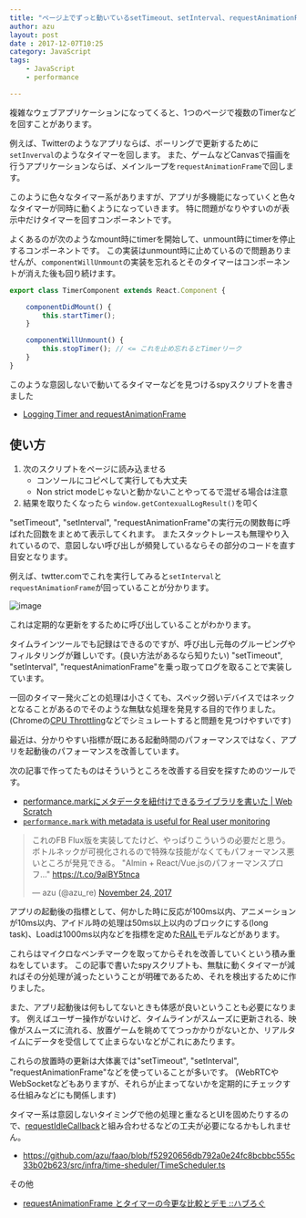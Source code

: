 ```yaml
---
title: "ページ上でずっと動いているsetTimeout、setInterval、requestAnimationFrameを見つけてパフォーマンス改善する"
author: azu
layout: post
date : 2017-12-07T10:25
category: JavaScript
tags:
    - JavaScript
    - performance

---
```


複雑なウェブアプリケーションになってくると、1つのページで複数のTimerなどを回すことがあります。

例えば、Twitterのようなアプリならば、ポーリングで更新するために`setInverval`のようなタイマーを回します。
また、ゲームなどCanvasで描画を行うアプリケーションならば、メインループを`requestAnimationFrame`で回します。

このように色々なタイマー系がありますが、アプリが多機能になっていくと色々なタイマーが同時に動くようになっていきます。
特に問題がなりやすいのが表示中だけタイマーを回すコンポーネントです。

よくあるのが次のようなmount時にtimerを開始して、unmount時にtimerを停止するコンポーネントです。
この実装はunmount時に止めているので問題ありませんが、`componentWillUnmount`の実装を忘れるとそのタイマーはコンポーネントが消えた後も回り続けます。

```js
export class TimerComponent extends React.Component {

    componentDidMount() {
        this.startTimer();
    }

    componentWillUnmount() {
        this.stopTimer(); // <= これを止め忘れるとTimerリーク
    }
}

```

このような意図しないで動いてるタイマーなどを見つけるspyスクリプトを書きました

- [Logging Timer and requestAnimationFrame](https://gist.github.com/azu/d7942102dc5282b0eca859149791c3f0 "Logging Timer and requestAnimationFrame")

## 使い方

1. 次のスクリプトをページに読み込ませる	
	- コンソールにコピペして実行しても大丈夫
	- Non strict modeじゃないと動かないことやってるで混ぜる場合は注意
2. 結果を取りたくなったら `window.getContexualLogResult()`を叩く

"setTimeout", "setInterval", "requestAnimationFrame"の実行元の関数毎に呼ばれた回数をまとめて表示してくれます。
またスタックトレースも無理やり入れているので、意図しない呼び出しが頻発しているならその部分のコードを直す目安となります。

<script src="https://gist.github.com/azu/d7942102dc5282b0eca859149791c3f0.js"></script>

例えば、twtter.comでこれを実行してみると`setInterval`と`requestAnimationFrame`が回っていることが分かります。

![image](https://efcl.info/wp-content/uploads/2017/12/07-1512611803.png)

これは定期的な更新をするために呼び出していることがわかります。

タイムラインツールでも記録はできるのですが、呼び出し元毎のグルーピングやフィルタリングが難しいです。(良い方法があるなら知りたい)
"setTimeout", "setInterval", "requestAnimationFrame"を乗っ取ってログを取ることで実装しています。

一回のタイマー発火ごとの処理は小さくても、スペック弱いデバイスではネックとなることがあるのでそのような無駄な処理を発見する目的で作りました。
(Chromeの[CPU Throttling](https://umaar.com/dev-tips/88-cpu-throttling/ "CPU Throttling - Chrome DevTools - Dev Tips")などでシミュレートすると問題を見つけやすいです)

最近は、分かりやすい指標が既にある起動時間のパフォーマンスではなく、アプリを起動後のパフォーマンスを改善しています。

次の記事で作ってたものはそういうところを改善する目安を探すためのツールです。

- [performance.markにメタデータを紐付けできるライブラリを書いた | Web Scratch](https://efcl.info/2017/11/15/performance.mark-metadata/ "performance.markにメタデータを紐付けできるライブラリを書いた | Web Scratch")
- [`performance.mark` with metadata is useful for Real user monitoring](https://dev.to/azu/performancemark-with-medata-is-useful-for-real-user-monitoring-54p "`performance.mark` with metadata is useful for Real user monitoring")

<blockquote class="twitter-tweet" data-lang="en"><p lang="ja" dir="ltr">これのFB Flux版を実装してたけど、やっぱりこういうの必要だと思う。ボトルネックが可視化されるので特殊な技能がなくてもパフォーマンス悪いところが発見できる。 &quot;Almin + React/Vue.jsのパフォーマンスプロフ…&quot; <a href="https://t.co/9alBY5tnca">https://t.co/9alBY5tnca</a></p>&mdash; azu (@azu_re) <a href="https://twitter.com/azu_re/status/933888717101588480?ref_src=twsrc%5Etfw">November 24, 2017</a></blockquote>
<script async src="https://platform.twitter.com/widgets.js" charset="utf-8"></script>

アプリの起動後の指標として、何かした時に反応が100ms以内、アニメーションが10ms以内、アイドル時の処理は50ms以上以内のブロックにする(long task)、Loadは1000ms以内などを指標を定めた[RAIL](https://developers.google.com/web/fundamentals/performance/rail?hl=ja "RAIL")モデルなどがあります。

これらはマイクロなベンチマークを取ってからそれを改善していくという積み重ねをしています。
この記事で書いたspyスクリプトも、無駄に動くタイマーが減ればその分処理が減ったということが明確であるため、それを検出するために作りました。

また、アプリ起動後は何もしてないときも体感が良いということも必要になります。
例えばユーザー操作がないけど、タイムラインがスムーズに更新される、映像がスムーズに流れる、放置ゲームを眺めててつっかかりがないとか、リアルタイムにデータを受信してて止まらないなどがこれにあたります。

これらの放置時の更新は大体裏では"setTimeout", "setInterval", "requestAnimationFrame"などを使っていることが多いです。
(WebRTCやWebSocketなどもありますが、それらが止まってないかを定期的にチェックする仕組みなどにも関係します)

タイマー系は意図しないタイミングで他の処理と重なるとUIを固めたりするので、[requestIdleCallback](https://developer.mozilla.org/ja/docs/Web/API/Window/requestIdleCallback "requestIdleCallback")と組み合わせるなどの工夫が必要になるかもしれません。

- <https://github.com/azu/faao/blob/f52920656db792a0e24fc8bcbbc555c33b02b623/src/infra/time-sheduler/TimeScheduler.ts>

その他

- [requestAnimationFrame とタイマーの今更な比較とデモ ::ハブろぐ](https://havelog.ayumusato.com/develop/javascript/e725-timer_vs_raf.html "requestAnimationFrame とタイマーの今更な比較とデモ ::ハブろぐ")
